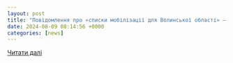 ```yaml
---
layout: post
title: "Повідомлення про «списки мобілізації для Волинської області» – фейк, – обласний ТЦК та СП"
date: 2024-08-09 08:14:56 +0000
categories: [news]
---
```


[Читати далі](https://pershyj.com/p-povidomlennya-pro-spiski-mobilizatsiyi-dlya-volinskoyi-oblasti-feik-oblasnii-ttsk-ta-sp--71136)
